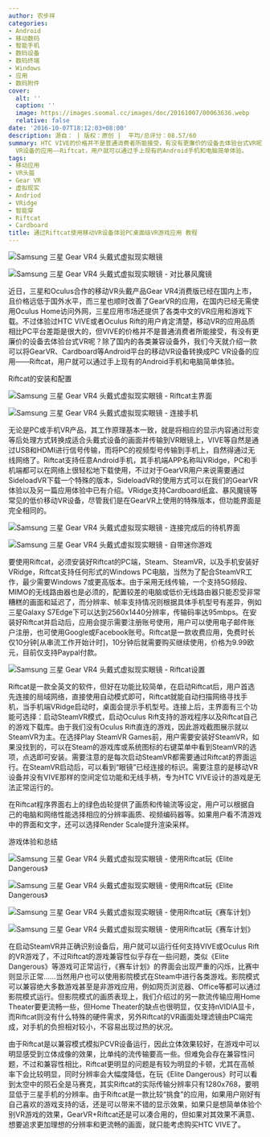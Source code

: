 ```yaml
---
author: 农步祥
categories:
- Android
- 移动数码
- 智能手机
- 数码设备
- 数码终端
- Windows
- 应用
- 数码附件
cover:
  alt: ''
  caption: ''
  image: https://images.soomal.cc/images/doc/20161007/00063636.webp
  relative: false
date: '2016-10-07T18:12:03+08:00'
description: 源自： | 版权：原创 |  平均/总评分：08.57/60
summary: HTC VIVE的价格并不是普通消费者所能接受，有没有更廉价的设备去体验台式VR呢？除了国内的各类兼容设备外，我们今天就介绍一款可以将GearVR、Cardboard等Android平台的移动VR设备转换成PC
  VR设备的应用――Riftcat，用户就可以通过手上现有的Android手机和电脑简单体验。
tags:
- 移动应用
- VR头盔
- Gear VR
- 虚拟现实
- Andriod
- VRidge
- 智能穿
- Riftcat
- Cardboard
title: 通过Riftcat使用移动VR设备体验PC桌面级VR游戏应用 教程
---
```


![Samsung 三星 Gear VR4 头戴式虚拟现实眼镜](https://images.soomal.cc/images/doc/20161005/00063617_01.webp)



![Samsung 三星 Gear VR4 头戴式虚拟现实眼镜 - 对比暴风魔镜](https://images.soomal.cc/images/doc/20161005/00063621_01.webp)



近日，三星和Oculus合作的移动VR头戴产品Gear VR4消费版已经在国内上市，且价格远低于国外水平，而三星也顺时改善了GearVR的应用，在国内已经无需使用Oculus Home访问外网，三星应用市场还提供了各类中文的VR应用和游戏下载。不过体验过HTC VIVE或者Oculus Rift的用户肯定清楚，移动VR的应用品质相比PC平台差距是很大的，但VIVE的价格并不是普通消费者所能接受，有没有更廉价的设备去体验台式VR呢？除了国内的各类兼容设备外，我们今天就介绍一款可以将GearVR、Cardboard等Android平台的移动VR设备转换成PC VR设备的应用――Riftcat，用户就可以通过手上现有的Android手机和电脑简单体验。



Riftcat的安装和配置



![Samsung 三星 Gear VR4 头戴式虚拟现实眼镜 - Riftcat主界面](https://images.soomal.cc/images/doc/20161007/00063625_01.webp)



![Samsung 三星 Gear VR4 头戴式虚拟现实眼镜 - 连接手机](https://images.soomal.cc/images/doc/20161007/00063626_01.webp)



无论是PC或手机VR产品，其工作原理基本一致，就是将相应的显示内容通过形变等后处理方式转换成适合头戴式设备的画面并传输到VR眼镜上，VIVE等自然是通过USB和HDMI进行信号传输，而将PC的视频型号传输到手机上，自然得通过无线网络了。Riftcat支持任意Android手机，其手机端APP名称叫VRidge，PC和手机端都可以在网络上很轻松地下载使用，不过对于GearVR用户来说需要通过SideloadVR下载一个特殊的版本，SideloadVR的使用方式可以在我们的GearVR体验以及另一篇应用体验中已有介绍。VRidge支持Cardboard纸盒、暴风魔镜等常见的低价移动VR设备，尽管我们是在GearVR上使用的特殊版本，但功能界面是完全相同的。



![Samsung 三星 Gear VR4 头戴式虚拟现实眼镜 - 连接完成后的待机界面](https://images.soomal.cc/images/doc/20161007/00063627_01.webp)



![Samsung 三星 Gear VR4 头戴式虚拟现实眼镜 - 自带迷你游戏](https://images.soomal.cc/images/doc/20161007/00063628_01.webp)



要使用Riftcat，必须安装好Riftcat的PC端，Steam、SteamVR，以及手机安装好VRidge，Riftcat支持任何形式的Windows PC电脑，当然为了配合SteamVR工作，最少需要Windows 7或更高版本。由于采用无线传输，一个支持5G频段、MIMO的无线路由器也是必须的，配置较差的电脑或低价无线路由器只能忍受非常糟糕的画面和延迟了，而分辨率、帧率支持情况则根据具体手机型号有差异，例如三星Galaxy S7Edge下可以达到2560x1440分辨率，传输码率达95mbps。在安装好Riftcat并启动后，应用会提示需要注册账号使用，用户可以使用电子邮件账户注册，也可使用Google或Facebook账号。Riftcat是一款收费应用，免费时长仅10分钟[从串流工作开始计时]，10分钟后就需要购买继续使用，价格为9.99欧元，目前仅支持Paypal付款。



![Samsung 三星 Gear VR4 头戴式虚拟现实眼镜 - Riftcat设置](https://images.soomal.cc/images/doc/20161007/00063629_01.webp)



Riftcat是一款全英文的软件，但好在功能比较简单，在启动Riftcat后，用户首选先连接的局域网络，直接使用自动模式即可，Riftcat就能自动扫描网络寻找手机，当手机端VRidge启动时，桌面会提示手机型号。连接上后，主界面有三个功能可选择：启动SteamVR模式，启动Oculus Rift支持的游戏程序以及Riftcat自己的游戏下载库。由于我们没有Oculus Rift直连的游戏，因此游戏截图展示就以SteamVR为主。在选择Play SteamVR Games前，用户需要安装好SteamVR，如果没找到的，可以在Steam的游戏库或系统图标的右键菜单中看到SteamVR的选项，点选即可安装。需要注意的是每次启动SteamVR都需要通过Riftcat的界面运行。在SteamVR启动后，可以看到“眼镜”已经连接的标识。需要注意的是移动VR设备并没有VIVE那样的空间定位功能和无线手柄，专为HTC VIVE设计的游戏是无法正常运行的。



在Riftcat程序界面右上的绿色齿轮提供了画质和传输流等设定，用户可以根据自己的电脑和网络性能选择相应的分辨率画质、视频编码器等。如果用户看不清游戏中的界面和文字，还可以选择Render Scale提升渲染采样。



游戏体验和总结



![Samsung 三星 Gear VR4 头戴式虚拟现实眼镜 - 使用Riftcat玩《Elite Dangerous》](https://images.soomal.cc/images/doc/20161007/00063630_01.webp)



![Samsung 三星 Gear VR4 头戴式虚拟现实眼镜 - 使用Riftcat玩《Elite Dangerous》](https://images.soomal.cc/images/doc/20161007/00063631_01.webp)



![Samsung 三星 Gear VR4 头戴式虚拟现实眼镜 - 使用Riftcat玩《赛车计划》](https://images.soomal.cc/images/doc/20161007/00063632_01.webp)



![Samsung 三星 Gear VR4 头戴式虚拟现实眼镜 - 使用Riftcat玩《赛车计划》](https://images.soomal.cc/images/doc/20161007/00063633_01.webp)



在启动SteamVR并正确识别设备后，用户就可以运行任何支持VIVE或Oculus Rift的VR游戏了，不过Riftcat的游戏兼容性似乎存在一些问题，类似《Elite Dangerous》等游戏可正常运行，《赛车计划》的界面会出现严重的闪烁，比赛中则显示正常……当然用户也可以使用影院模式在Steam中进行各类游戏。影院模式可以兼容绝大多数游戏甚至是非游戏应用，例如网页浏览器、Office等都可以通过影院模式运行。但影院模式的画质表现上，我们介绍过的另一款流传输应用Home Theater要更流畅一些，但Home Theater的缺点也很明显，仅支持nVIDIA显卡，而Riftcat则没有什么特殊的硬件需求，另外Riftcat的VR画面处理滤镜由PC端完成，对手机的负担相对较小，不容易出现过热的状况。



由于Riftcat是以兼容模式模拟PCVR设备运行，因此立体效果较好，在游戏中可以明显感受到立体成像的效果，比单纯的流传输要高一些。但难免会存在兼容性问题，不过和兼容性相比，Riftcat更明显的问题是有较为明显的卡顿，尤其在高帧率下会比较明显，同时分辨率会大幅度降低，在玩《Elite Dangerous》时可以看到太空中的陨石全是马赛克，其实Riftcat的实际传输分辨率只有1280x768，要明显低于三星手机的分辨率。由于Riftcat是一款比较“挑食”的应用，如果用户刚好有自己喜欢的游戏支持的话，还是可以带来不错的显示效果，如果只是想简单体验个别VR游戏的效果，GearVR+Riftcat还是可以凑合用的，但如果对其效果不满意、想要追求更加理想的分辨率和更流畅的画面，就只能考虑购买HTC VIVE了。